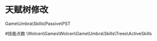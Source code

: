 # 天赋树修改
Game\Umbra\Skills\Passive\PST

#技能点数
\Wolcen\Games\Wolcen\Game\Umbra\Skills\Trees\ActiveSkills
